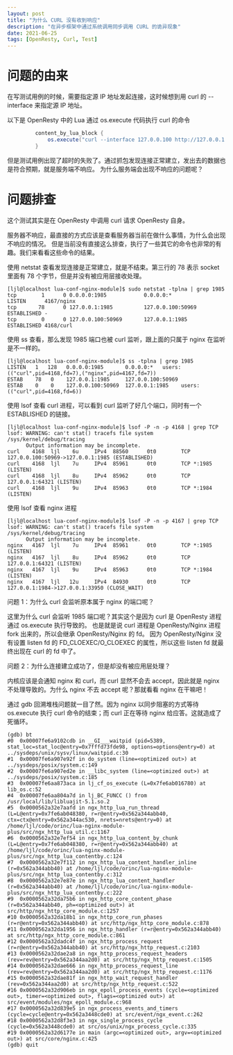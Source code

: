 ```yaml
---
layout: post
title: "为什么 CURL 没有收到响应"
description: "在异步框架中通过系统调用同步调用 CURL 的诡异现象"
date: 2021-06-25
tags: [OpenResty, Curl, Test]
---
```


# 问题的由来

在写测试用例的时候，需要指定源 IP 地址发起连接，这时候想到用 curl 的 --interface 来指定源 IP 地址。

以下是 OpenResty 中的 Lua 通过 os.execute 代码执行 curl 的命令

``` lua
         content_by_lua_block {
             os.execute("curl --interface 127.0.0.100 http://127.0.0.1:1985")
         }
```

但是测试用例出现了超时的失败了。通过抓包发现连接正常建立，发出去的数据也是符合预期，就是服务端不响应。
为什么服务端会出现不响应的问题呢？

# 问题排查

这个测试其实是在 OpenResty 中调用 curl 请求 OpenResty 自身。

服务器不响应，最直接的方式应该是查看服务器当前在做什么事情，为什么会出现不响应的情况。
但是当前没有直接这么排查，执行了一些其它的命令也非常的有趣。我们来看看这些命令的结果。

使用 netstat 查看发现连接是正常建立，就是不结束。第三行的 78 表示 socket 里面有 78 个字节，但是并没有被应用层接收处理。

``` shell
[ljl@localhost lua-conf-nginx-module]$ sudo netstat -tplna | grep 1985
tcp        1      0 0.0.0.0:1985            0.0.0.0:*               LISTEN      4167/nginx
tcp       78      0 127.0.0.1:1985          127.0.0.100:50969       ESTABLISHED -
tcp        0      0 127.0.0.100:50969       127.0.0.1:1985          ESTABLISHED 4168/curl
```

使用 ss 查看，那么发现 1985 端口也被 curl 监听，跟上面的只属于 nginx 在监听是不一样的。


``` shell
[ljl@localhost lua-conf-nginx-module]$ ss -tplna | grep 1985
LISTEN   1   128   0.0.0.0:1985       0.0.0.0:*   users:(("curl",pid=4168,fd=7),("nginx",pid=4167,fd=7))
ESTAB    78   0    127.0.0.1:1985     127.0.0.100:50969
ESTAB    0    0    127.0.0.100:50969  127.0.0.1:1985    users:(("curl",pid=4168,fd=6))
```

使用 lsof 查看 curl 进程，可以看到 curl 监听了好几个端口，同时有一个 ESTABLISHED 的链接。

``` shell
[ljl@localhost lua-conf-nginx-module]$ lsof -P -n -p 4168 | grep TCP
lsof: WARNING: can't stat() tracefs file system /sys/kernel/debug/tracing
      Output information may be incomplete.
curl    4168  ljl    6u     IPv4  88560      0t0        TCP 127.0.0.100:50969->127.0.0.1:1985 (ESTABLISHED)
curl    4168  ljl    7u     IPv4  85961      0t0        TCP *:1985 (LISTEN)
curl    4168  ljl    8u     IPv4  85962      0t0        TCP 127.0.0.1:64321 (LISTEN)
curl    4168  ljl    9u     IPv4  85963      0t0        TCP *:1984 (LISTEN)
```

使用 lsof 查看 nginx 进程

``` shell
[ljl@localhost lua-conf-nginx-module]$ lsof -P -n -p 4167 | grep TCP
lsof: WARNING: can't stat() tracefs file system /sys/kernel/debug/tracing
      Output information may be incomplete.
nginx   4167  ljl    7u     IPv4  85961      0t0        TCP *:1985 (LISTEN)
nginx   4167  ljl    8u     IPv4  85962      0t0        TCP 127.0.0.1:64321 (LISTEN)
nginx   4167  ljl    9u     IPv4  85963      0t0        TCP *:1984 (LISTEN)
nginx   4167  ljl   12u     IPv4  84930      0t0        TCP 127.0.0.1:1984->127.0.0.1:33950 (CLOSE_WAIT)
```

问题 1：为什么 curl 会监听原本属于 nginx 的端口呢？

这里为什么 curl 会监听 1985 端口呢？其实这个是因为 curl 是 OpenResty 进程通过 os.execute 执行导致的。
也是就是说 curl 进程是 OpenResty/Nginx 进程 fork 出来的，所以会继承 OpenResty/Nginx 的 fd。
因为 OpenResty/Nginx 没有设置 listen fd 的 FD_CLOEXEC/O_CLOEXEC 的属性，所以这些 listen fd 就最终出现在 curl 的 fd 中了。

问题 2：为什么连接建立成功了，但是却没有被应用层处理？

内核应该是会通知 nginx 和 curl，而 curl 显然不会去 accept，因此就是 nginx 不处理导致的。为什么 nginx 不去 accept 呢？那就看看 nginx 在干嘛吧！

通过 gdb 回溯堆栈问题就一目了然。因为 nginx 以同步阻塞的方式等待 os.execute 执行 curl 命令的结束；而 curl 正在等待 nginx 给应答。这就造成了死循环。

```
(gdb) bt
#0  0x00007fe6a9102cdb in __GI___waitpid (pid=5389, stat_loc=stat_loc@entry=0x7fffd73fde98, options=options@entry=0) at ../sysdeps/unix/sysv/linux/waitpid.c:30
#1  0x00007fe6a907e92f in do_system (line=<optimized out>) at ../sysdeps/posix/system.c:149
#2  0x00007fe6a907ed2e in __libc_system (line=<optimized out>) at ../sysdeps/posix/system.c:185
#3  0x00007fe6aa873aca in lj_cf_os_execute (L=0x7fe6ab016780) at lib_os.c:52
#4  0x00007fe6aa804a7d in lj_BC_FUNCC () from /usr/local/lib/libluajit-5.1.so.2
#5  0x0000562a32e7aafd in ngx_http_lua_run_thread (L=L@entry=0x7fe6ab048380, r=r@entry=0x562a344abb40, ctx=ctx@entry=0x562a344ac530, nrets=nrets@entry=0) at /home/ljl/code/orinc/lua-nginx-module-plus/src/ngx_http_lua_util.c:1167
#6  0x0000562a32e7ef54 in ngx_http_lua_content_by_chunk (L=L@entry=0x7fe6ab048380, r=r@entry=0x562a344abb40) at /home/ljl/code/orinc/lua-nginx-module-plus/src/ngx_http_lua_contentby.c:124
#7  0x0000562a32e7f112 in ngx_http_lua_content_handler_inline (r=0x562a344abb40) at /home/ljl/code/orinc/lua-nginx-module-plus/src/ngx_http_lua_contentby.c:312
#8  0x0000562a32e7e87e in ngx_http_lua_content_handler (r=0x562a344abb40) at /home/ljl/code/orinc/lua-nginx-module-plus/src/ngx_http_lua_contentby.c:222
#9  0x0000562a32da75b6 in ngx_http_core_content_phase (r=0x562a344abb40, ph=<optimized out>) at src/http/ngx_http_core_module.c:1257
#10 0x0000562a32da18b1 in ngx_http_core_run_phases (r=r@entry=0x562a344abb40) at src/http/ngx_http_core_module.c:878
#11 0x0000562a32da1956 in ngx_http_handler (r=r@entry=0x562a344abb40) at src/http/ngx_http_core_module.c:861
#12 0x0000562a32dadc4f in ngx_http_process_request (r=r@entry=0x562a344abb40) at src/http/ngx_http_request.c:2103
#13 0x0000562a32dae2a8 in ngx_http_process_request_headers (rev=rev@entry=0x562a344aa2d0) at src/http/ngx_http_request.c:1505
#14 0x0000562a32dae666 in ngx_http_process_request_line (rev=rev@entry=0x562a344aa2d0) at src/http/ngx_http_request.c:1176
#15 0x0000562a32dae81f in ngx_http_wait_request_handler (rev=0x562a344aa2d0) at src/http/ngx_http_request.c:522
#16 0x0000562a32d906eb in ngx_epoll_process_events (cycle=<optimized out>, timer=<optimized out>, flags=<optimized out>) at src/event/modules/ngx_epoll_module.c:968
#17 0x0000562a32d839e5 in ngx_process_events_and_timers (cycle=cycle@entry=0x562a3448cde0) at src/event/ngx_event.c:262
#18 0x0000562a32d8f3e3 in ngx_single_process_cycle (cycle=0x562a3448cde0) at src/os/unix/ngx_process_cycle.c:335
#19 0x0000562a32d6177e in main (argc=<optimized out>, argv=<optimized out>) at src/core/nginx.c:425
(gdb) quit
```
